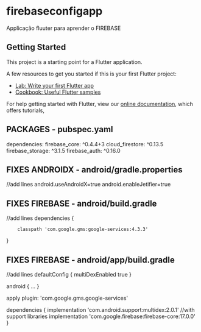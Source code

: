 # firebaseconfigapp

Applicação fluuter para aprender o FIREBASE

## Getting Started

This project is a starting point for a Flutter application.

A few resources to get you started if this is your first Flutter project:

- [Lab: Write your first Flutter app](https://flutter.dev/docs/get-started/codelab)
- [Cookbook: Useful Flutter samples](https://flutter.dev/docs/cookbook)

For help getting started with Flutter, view our
[online documentation](https://flutter.dev/docs), which offers tutorials,


## PACKAGES - pubspec.yaml
 dependencies:
   firebase_core: ^0.4.4+3
   cloud_firestore: ^0.13.5
   firebase_storage: ^3.1.5
   firebase_auth: ^0.16.0


## FIXES ANDROIDX - android/gradle.properties
//add lines
android.useAndroidX=true
android.enableJetifier=true


## FIXES FIREBASE - android/build.gradle
//add lines
dependencies {

        classpath 'com.google.gms:google-services:4.3.3'
 }


## FIXES FIREBASE - android/app/build.gradle
//add lines
defaultConfig {
        multiDexEnabled true
   }

 android {
       ...
 }

 apply plugin: 'com.google.gms.google-services'

 dependencies {
     implementation 'com.android.support:multidex:2.0.1'  //with support libraries
     implementation 'com.google.firebase:firebase-core:17.0.0'
 }
